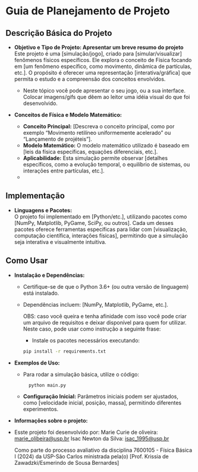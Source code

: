 # Guia de Planejamento de Projeto

## Descrição Básica do Projeto

- **Objetivo e Tipo de Projeto: Apresentar um breve resumo do projeto**  
  Este projeto é uma [simulação/jogo], criado para [simular/visualizar] fenômenos físicos específicos. Ele explora o conceito de Física focando em [um fenômeno específico, como movimento, dinâmica de partículas, etc.]. O propósito é oferecer uma representação [interativa/gráfica] que permita o estudo e a compreensão dos conceitos envolvidos.
  - Neste tópico você pode apresentar o seu jogo, ou a sua interface. Colocar imagens/gifs que dêem ao leitor uma idéia visual do que foi desenvolvido.

- **Conceitos de Física e Modelo Matemático:**  
  - **Conceito Principal:** [Descreva o conceito principal, como por exemplo “Movimento retilíneo uniformemente acelerado” ou “Lançamento de projéteis”].
  - **Modelo Matemático:** O modelo matemático utilizado é baseado em [leis da física específicas, equações diferenciais, etc.]. 
  - **Aplicabilidade:** Esta simulação permite observar [detalhes específicos, como a evolução temporal, o equilíbrio de sistemas, ou interações entre partículas, etc.].
  - 
## Implementação

- **Linguagens e Pacotes:**  
  O projeto foi implementado em [Python/etc.], utilizando pacotes como [NumPy, Matplotlib, PyGame, SciPy, ou outros]. Cada um desses pacotes oferece ferramentas específicas para lidar com [visualização, computação científica, interações físicas], permitindo que a simulação seja interativa e visualmente intuitiva.

## Como Usar

- **Instalação e Dependências:**  
  - Certifique-se de que o Python 3.6+ (ou outra versão de linguagem) está instalado.  
  - Dependências incluem: [NumPy, Matplotlib, PyGame, etc.].

    OBS: caso você queira e tenha afinidade com isso você pode criar um arquivo de requisitos e deixar disponível para quem for utilizar. Neste caso, pode usar como instrução a seguinte frase:
     - Instale os pacotes necessários executando:
    ```bash
    pip install -r requirements.txt

- **Exemplos de Uso:**  
  - Para rodar a simulação básica, utilize o código:
    ```python
      python main.py
    ```
  - **Configuração Inicial:** Parâmetros iniciais podem ser ajustados, como [velocidade inicial, posição, massa], permitindo diferentes experimentos.
  
- **Informações sobre o projeto:**
- 
  Esste projeto foi desenvolvido por:
  Marie Curie de oliveira: marie_olibeira@usp.br
  Isac Newton da Silva: isac_1995@usp.br
  
  Como parte do processo avaliativo da disciplina 7600105 - Física Básica I (2024) da USP-São Carlos ministrada pela(o) [Prof. Krissia de Zawadzki/Esmerindo de Sousa Bernardes] 



